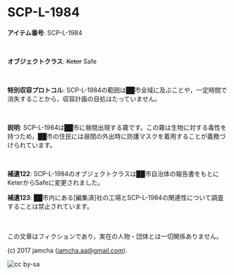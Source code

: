 # SCP-L-1984

**アイテム番号**: SCP-L-1984  

<br>  

**オブジェクトクラス**: <del>Keter</del> Safe  

<br>  

**特別収容プロトコル**: SCP-L-1984の範囲は██市全域に及ぶことや，一定時間で消失することから，収容計画の目処はたっていません。  

<br>  

**説明**: SCP-L-1984は██市に昼間出現する霧です。この霧は生物に対する毒性を持つため，██市の住民には昼間の外出時に防護マスクを着用することが義務づけられています。  

<br>  

**補遺122**: SCP-L-1984のオブジェクトクラスは██市自治体の報告書をもとにKeterからSafeに変更されました。  

**補遺123**: ██市内にある[編集済]社の工場とSCP-L-1984の関連性について調査することは禁止されています。  

<br>  
<br>  
この文章はフィクションであり，実在の人物・団体とは一切関係ありません。  

(c) 2017 jamcha (jamcha.aa@gmail.com).  

![cc by-sa](https://i.creativecommons.org/l/by-sa/4.0/88x31.png)
